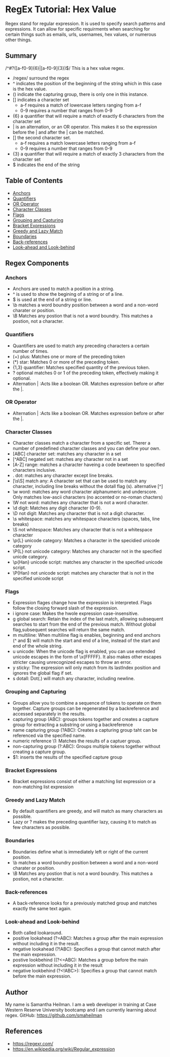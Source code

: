 # RegEx Tutorial: Hex Value
Regex stand for regular expression. It is used to specify search patterns and expressions. It can allow for specific requirments when searching for certain things such as emails, urls, usernames, hex values, or numerous other things. 


## Summary

/^#?([a-f0-9]{6}|[a-f0-9]{3})$/
This is a hex value regex.
- /regex/ surround the regex
- ^ indicates the position of the beginning of the string which in this case is the hex value.
- () indicate the capturing group, there is only one in this instance.
- [] indicates a character set
    - a-f requires a match of lowercase letters ranging from a-f
    - 0-9 requires a number that ranges from 0-9
- {6} a quantifier that will require a match of exactly 6 characters from the character set
- | is an alternation, or an OR operator. This makes it so the expression before the | and after the | can be matched.
- [] the second character set.
    - a-f requires a match lowercase letters ranging from a-f
    - 0-9 requires a number that ranges from 0-9
- {3} a quantifier that will require a match of exactly 3 characters from the character set
- $ indicates the end of the string

## Table of Contents

- [Anchors](#anchors)
- [Quantifiers](#quantifiers)
- [OR Operator](#or-operator)
- [Character Classes](#character-classes)
- [Flags](#flags)
- [Grouping and Capturing](#grouping-and-capturing)
- [Bracket Expressions](#bracket-expressions)
- [Greedy and Lazy Match](#greedy-and-lazy-match)
- [Boundaries](#boundaries)
- [Back-references](#back-references)
- [Look-ahead and Look-behind](#look-ahead-and-look-behind)

## Regex Components

### Anchors
* Anchors are used to match a position in a string. 
* ^ is used to show the begining of a string or of a line.
* $ is used at the end of a string or line. 
* \b matches a word boundry position between a word and a non-word charater or position.
* \B Matches any postion that is not a word boundry. This matches a postion, not a character. 

### Quantifiers
* Quantifiers are used to match any preceding characters a certain number of times. 
* (+) plus: Matches one or more of the preceding token
* (*) star: Matches 0 or more of the preceding token.
* {1,3} quantifier: Matches specified quantity of the previous token.
* ? optional matches 0 or 1 of the preceding token, effectively making it optional.
* Alternation | :Acts like a boolean OR. Matches expression before or after the |. 

### OR Operator
* Alternation | :Acts like a boolean OR. Matches expression before or after the |.

### Character Classes
* Character classes match a character from a specific set. Therer a number of predefined character classes and you can define your own.
* [ABC] character set: matches any character in a set
* [^ABC] negated set: matches any character not in a set
* [A-Z] range: matches a character haveing a code bewtween to specified characters inclusive.
* . dot: matches any character except line breaks.
* [\s\S] match any: A character set that can be used to match any character, including line breaks without the dotall flag (s). alternative [^] 
* \w word: matches any word character alphanumeric and underscore. Only matches low-ascii characters (no accented or no-roman chacters)
* \W not word: matches any character that is not a word character.
* \d digit: Matches any digit character (0-9).
* \D not digit: Matches any character that is not a digit character.
* \s whitespace: matches any whitespace characters (spaces, tabs, line breaks)
* \S not whitespace: Matches any character that is not a whitespace character
* \p{L} unicode category: Matches a character in the specidied unicode category
* \P{L} not unicode category: Matches any character not in the specified unicde category.
* \p{Han} unicode script: matches any character in the specified unicode script.
* \P{Han} not unicode script: matches any character that is not in the specified unicode script

### Flags
* Expression flages change how the expression is interpreted. Flags follow the closing forward slash of the expression.
* i ignore case: Makes the hwole expression case-insensitive.
* g global search: Retain the index of the last match, allowing subsequent searches to start from the end of the previous match. Without global flag,subsequent searches will return the same match.
* m multiline: When multiline flag is enables, beginning and end anchors (^ and $) will match the start and end of a line, instead of the start and end of the whole string.
* u unicode: When the unicode flag is enabled, you can use extended unicode escapes in the form of \x{FFFFF}. It also makes other escapes stricter causing unrecognized escapes to throw an error.
* y sticky: The expression will only match from its lastIndex position and ignores the global flag if set.
* s dotall: Dot(.) will match any character, including newline. 

### Grouping and Capturing
* Groups allow you to combine a sequence of tokens to operate on them together. Capture groups can be regenerated by a backreference and accessed separately in the results.
* capturing group (ABC): groups tokens together and creates a capture group for extracting a substring or using a backreference
* name capturing group (?<name>ABC): Creates a capturing group taht can be referenced via the specified name.
* numeric reference \1: Matches the results of a captuer group.
* non-capturing group (?:ABC): Groups multiple tokens together without creating a capture group.
* $1: inserts the results of the specified capture group 

### Bracket Expressions
* Bracket expressions consist of either a matching list expression or a non-matching list expression

### Greedy and Lazy Match
* By default quantifiers are greedy, and will match as many characters as possible.
* Lazy or ? makes the preceding quantifier lazy, causing it to match as few characters as possible. 

### Boundaries
* Boundaries define what is immediately left or right of the current position. 
* \b matches a word boundry position between a word and a non-word charater or position.
* \B Matches any postion that is not a word boundry. This matches a postion, not a character. 

### Back-references
* A back-reference looks for a previously matched group and matches exactly the same text again. 

### Look-ahead and Look-behind
* Both called lookaround. 
* positive lookahead (?=ABC): Matches a group after the main expression without including it in the result.
* negative lookahead (?!ABC): Specifies a group that cannot match after the main expression.
* postive lookbehind ((?<=ABC): Matches a group before the main expression without including it in the result
* negative lookbehind (?<!ABC>): Specifies a group that cannot match before the main expression. 

## Author

My name is Samantha Heilman. I am a web developer in training at Case Western Reserve University bootcamp and I am currently learning about regex. 
GitHub: https://github.com/smaheilman

## References
- https://regexr.com/
- https://en.wikipedia.org/wiki/Regular_expression